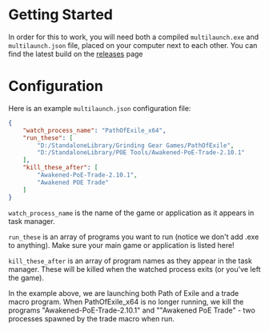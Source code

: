 # Getting Started
In order for this to work, you will need both a compiled `multilaunch.exe` and `multilaunch.json` file, placed on your computer next to each other. You can find the latest build on the [releases](https://github.com/Frosthaven/multilauncher/releases) page

# Configuration
Here is an example `multilaunch.json` configuration file:

```json
{
	"watch_process_name": "PathOfExile_x64",
	"run_these": [
		"D:/StandaloneLibrary/Grinding Gear Games/PathOfExile",
		"D:/StandaloneLibrary/POE Tools/Awakened-PoE-Trade-2.10.1"
	],
	"kill_these_after": [
		"Awakened-PoE-Trade-2.10.1",
		"Awakened POE Trade"
	]
}
```

`watch_process_name` is the name of the game or application as it appears in task manager.

`run_these` is an array of programs you want to run (notice we don't add .exe to anything). Make sure your main game or application is listed here!

`kill_these_after` is an array of program names as they appear in the task manager. These will be killed when the watched process exits (or you've left the game).

In the example above, we are launching both Path of Exile and a trade macro program. When PathOfExile_x64 is no longer running, we kill the programs "Awakened-PoE-Trade-2.10.1" and ""Awakened PoE Trade" - two processes spawned by the trade macro when run.